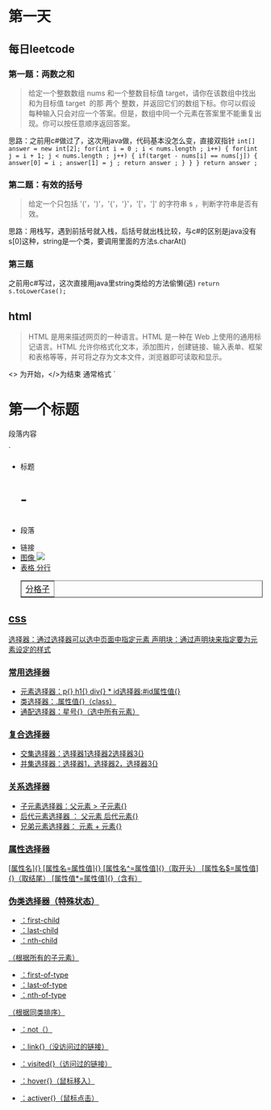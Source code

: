 # 第一天

## 每日leetcode

### 第一题：两数之和
> 给定一个整数数组 nums 和一个整数目标值 target，请你在该数组中找出 和为目标值 target  的那 两个 整数，并返回它们的数组下标。你可以假设每种输入只会对应一个答案。但是，数组中同一个元素在答案里不能重复出现。你可以按任意顺序返回答案。

思路：之前用c#做过了，这次用java做，代码基本没怎么变，直接双指针
`int[] answer = new int[2];
        for(int i = 0 ; i < nums.length ; i++)
        {
            for(int j = i + 1; j < nums.length ; j++)
            {
                if(target - nums[i] == nums[j])
                {
                    answer[0] = i ;
                    answer[1] = j ;
                    return answer ;
                }
            }
        }
        return answer ;`

### 第二题：有效的括号
> 给定一个只包括 '('，')'，'{'，'}'，'['，']' 的字符串 s ，判断字符串是否有效。

思路：用栈写，遇到前括号就入栈，后括号就出栈比较，与c#的区别是java没有s[0]这种，string是一个类，要调用里面的方法s.charAt()

### 第三题
之前用c#写过，这次直接用java里string类给的方法偷懒(逃)
`return s.toLowerCase();`

## html

>HTML 是用来描述网页的一种语言。HTML 是一种在 Web 上使用的通用标记语言。HTML 允许你格式化文本，添加图片，创建链接、输入表单、框架和表格等等，并可将之存为文本文件，浏览器即可读取和显示。

<> 为开始，</>为结束
通常格式
`<!DOCTYPE html>
<html>
<head>
<meta charset="utf-8">
<title>页面的名字</title>
</head>
<body>

<h1>第一个标题</h1>
<p>段落内容</p>

</body>
</html>
`

* 标题<h1>-<h6>
* 段落<p>
* 链接<a href = “网址”>
* 图像 <img src ="图片" width = “宽度” height = “高度”>
* 表格 <table border = "1"> <tr>分行 <td>分格子 </td></tr></table>

## css
选择器：通过选择器可以选中页面中指定元素
声明块：通过声明块来指定要为元素设定的样式

### 常用选择器
* 元素选择器：p{} h1{} div{}
*⁯ id选择器:#id属性值{}
* 类选择器：.属性值{}（class）
* 通配选择器：星号{}（选中所有元素）
### 复合选择器
* 交集选择器：选择器1选择器2选择器3{}
* 并集选择器：选择器1，选择器2，选择器3{}
### 关系选择器
* 子元素选择器：父元素 > 子元素{}
* 后代元素选择器 ： 父元素 后代元素{} 
* 兄弟元素选择器： 元素 + 元素{}
### 属性选择器
[属性名]{}
[属性名=属性值]{}
[属性名^=属性值]{}（取开头）
[属性名$=属性值]{}（取结尾）
[属性值*=属性值]{}（含有）
### 伪类选择器（特殊状态）
* ：first-child
* ：last-child
* ：nth-child

（根据所有的子元素）

* ：first-of-type
* ：last-of-type
* ：nth-of-type

（根据同类排序）

* ：not（）

* ：link{}（没访问过的链接）
* ：visited{}（访问过的链接）
* ：hover{}（鼠标移入）
* ：activer{}（鼠标点击）